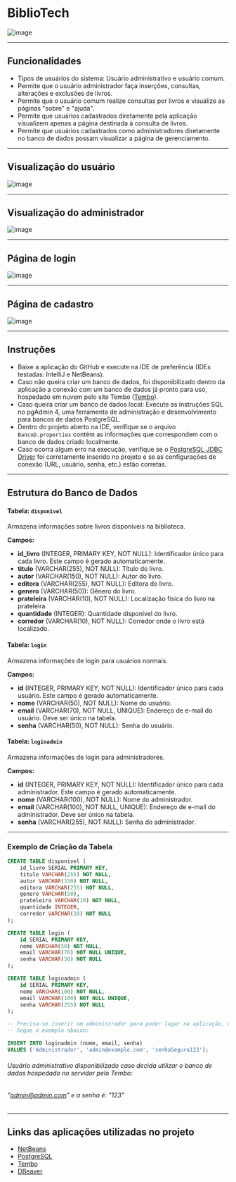# BiblioTech
![image](https://github.com/user-attachments/assets/f77db2a8-7673-40bf-b70a-f85181d388ec)

---

## Funcionalidades

- Tipos de usuários do sistema: Usuário administrativo e usuário comum.
- Permite que o usuário administrador faça inserções, consultas, alterações e exclusões de livros.
- Permite que o usuário comum realize consultas por livros e visualize as páginas "sobre" e "ajuda".
- Permite que usuários cadastrados diretamente pela aplicação visualizem apenas a página destinada à consulta de livros.
- Permite que usuários cadastrados como administradores diretamente no banco de dados possam visualizar a página de gerenciamento.

---

## Visualização do usuário
![image](https://github.com/user-attachments/assets/97b20e06-68d0-471e-b191-7c67f459b323)

---

## Visualização do administrador 
![image](https://github.com/user-attachments/assets/737ae7bc-8e16-48ec-aca4-93b4c9d7ab05)

---

## Página de login
![image](https://github.com/user-attachments/assets/3a57d1a9-d1ca-4c15-8d93-0b36119425e4)

---

## Página de cadastro
![image](https://github.com/user-attachments/assets/df8d1ede-6d51-4797-b3b1-e6bf8b6d7b4e)

---

## Instruções

- Baixe a aplicação do GitHub e execute na IDE de preferência (IDEs testadas: IntelliJ e NetBeans).
- Caso não queira criar um banco de dados, foi disponibilizado dentro da aplicação a conexão com um banco de dados já pronto para uso, hospedado em nuvem pelo site Tembo ([Tembo](https://tembo.io/)).
- Caso queira criar um banco de dados local: Execute as instruções SQL no pgAdmin 4, uma ferramenta de administração e desenvolvimento para bancos de dados PostgreSQL.
- Dentro do projeto aberto na IDE, verifique se o arquivo `BancoD.properties` contém as informações que correspondem com o banco de dados criado localmente.
- Caso ocorra algum erro na execução, verifique se o [PostgreSQL JDBC Driver](https://jdbc.postgresql.org/) foi corretamente inserido no projeto e se as configurações de conexão (URL, usuário, senha, etc.) estão corretas.

---

## Estrutura do Banco de Dados

#### Tabela: `disponivel`
Armazena informações sobre livros disponíveis na biblioteca.

**Campos:**

- **id_livro** (INTEGER, PRIMARY KEY, NOT NULL): Identificador único para cada livro. Este campo é gerado automaticamente.
- **titulo** (VARCHAR(255), NOT NULL): Título do livro.
- **autor** (VARCHAR(150), NOT NULL): Autor do livro.
- **editora** (VARCHAR(255), NOT NULL): Editora do livro.
- **genero** (VARCHAR(50)): Gênero do livro.
- **prateleira** (VARCHAR(10), NOT NULL): Localização física do livro na prateleira.
- **quantidade** (INTEGER): Quantidade disponível do livro.
- **corredor** (VARCHAR(10), NOT NULL): Corredor onde o livro está localizado.

#### Tabela: `login`
Armazena informações de login para usuários normais.

**Campos:**

- **id** (INTEGER, PRIMARY KEY, NOT NULL): Identificador único para cada usuário. Este campo é gerado automaticamente.
- **nome** (VARCHAR(50), NOT NULL): Nome do usuário.
- **email** (VARCHAR(70), NOT NULL, UNIQUE): Endereço de e-mail do usuário. Deve ser único na tabela.
- **senha** (VARCHAR(50), NOT NULL): Senha do usuário.

#### Tabela: `loginadmin`
Armazena informações de login para administradores.

**Campos:**

- **id** (INTEGER, PRIMARY KEY, NOT NULL): Identificador único para cada administrador. Este campo é gerado automaticamente.
- **nome** (VARCHAR(100), NOT NULL): Nome do administrador.
- **email** (VARCHAR(100), NOT NULL, UNIQUE): Endereço de e-mail do administrador. Deve ser único na tabela.
- **senha** (VARCHAR(255), NOT NULL): Senha do administrador.

---

### Exemplo de Criação da Tabela

```sql
CREATE TABLE disponivel (
    id_livro SERIAL PRIMARY KEY,
    titulo VARCHAR(255) NOT NULL,
    autor VARCHAR(150) NOT NULL,
    editora VARCHAR(255) NOT NULL,
    genero VARCHAR(50),
    prateleira VARCHAR(10) NOT NULL,
    quantidade INTEGER,
    corredor VARCHAR(10) NOT NULL
);

CREATE TABLE login (
    id SERIAL PRIMARY KEY,
    nome VARCHAR(50) NOT NULL,
    email VARCHAR(70) NOT NULL UNIQUE,
    senha VARCHAR(50) NOT NULL
);

CREATE TABLE loginadmin (
    id SERIAL PRIMARY KEY,
    nome VARCHAR(100) NOT NULL,
    email VARCHAR(100) NOT NULL UNIQUE,
    senha VARCHAR(255) NOT NULL
);

-- Precisa-se inserir um administrador para poder logar na aplicação, deve-se conter "@admin.com"
-- Segue o exemplo abaixo:

INSERT INTO loginadmin (nome, email, senha)
VALUES ('Administrador', 'admin@example.com', 'senhaSegura123');
```
###### Usuário administrativo disponibilizado caso decida utilizar o banco de dados hospedado no servidor pelo Tembo: 
###### "admin@admin.com" e a senha é: "123"

---


## Links das aplicações utilizadas no projeto

- [NetBeans](https://netbeans.apache.org/front/main/download/index.html)
- [PostgreSQL](https://www.postgresql.org/download/)
- [Tembo](https://tembo.io/)
- [DBeaver](https://dbeaver.io/)
